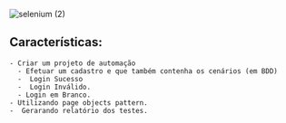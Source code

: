 ![selenium (2)](https://user-images.githubusercontent.com/20347604/82461971-609c1a80-9a91-11ea-9092-0ad798e0e9be.jpg)


## Características: 
  	- Criar um projeto de automação 
	  - Efetuar um cadastro e que também contenha os cenários (em BDD)
	  -  Login Sucesso
	  -  Login Inválido. 
	  - Login em Branco.
    - Utilizando page objects pattern.
    -  Gerarando relatório dos testes.

